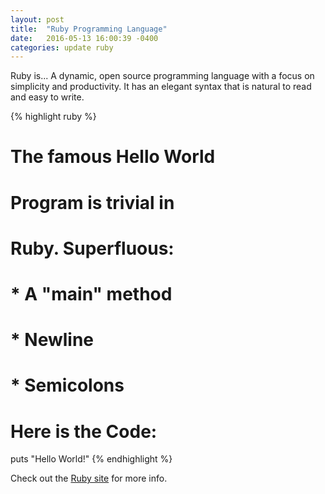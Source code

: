 ```yaml
---
layout: post
title:  "Ruby Programming Language"
date:   2016-05-13 16:00:39 -0400
categories: update ruby
---
```

Ruby is...
A dynamic, open source programming language with a focus on simplicity and productivity. It has an elegant syntax that is natural to read and easy to write.

{% highlight ruby %}
# The famous Hello World
# Program is trivial in
# Ruby. Superfluous:
#
# * A "main" method
# * Newline
# * Semicolons
#
# Here is the Code:

puts "Hello World!"
{% endhighlight %}

Check out the [Ruby site][ruby-site] for more info.

[ruby-site]: https://www.ruby-lang.org/en/
